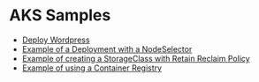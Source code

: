 # AKS Samples

- [Deploy Wordpress](./Deploy%20Wordpress)
- [Example of a Deployment with a NodeSelector](./Example%20of%20a%20Deployment%20with%20a%20NodeSelector.yaml)
- [Example of creating a StorageClass with Retain Reclaim Policy](Example%20of%20creating%20a%20StorageClass%20with%20Retain%20Reclaim%20Policy.yaml)
- [Example of using a Container Registry](Example%20of%20using%20a%20Container%20Registry.yaml)
